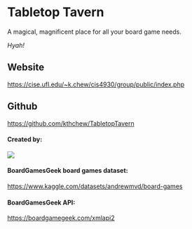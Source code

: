 # Tabletop Tavern

A magical, magnificent place for all your board game needs.

*Hyah!*

## Website
https://cise.ufl.edu/~k.chew/cis4930/group/public/index.php

## Github
https://github.com/kthchew/TabletopTavern

#### Created by:
<a href="https://github.com/kthchew/TabletopTavern/graphs/contributors">
  <img src="https://contrib.rocks/image?repo=kthchew/TabletopTavern" />
</a>

#### BoardGamesGeek board games dataset: 
https://www.kaggle.com/datasets/andrewmvd/board-games 

#### BoardGamesGeek API: 
https://boardgamegeek.com/xmlapi2 
